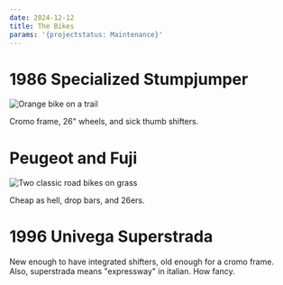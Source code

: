 ```yaml
---
date: 2024-12-12
title: The Bikes
params: '{projectstatus: Maintenance}'
---
```





# 1986 Specialized Stumpjumper

![Orange bike on a trail](/assets/images/stumpjumper.webp)

Cromo frame, 26" wheels, and sick thumb shifters.

# Peugeot and Fuji

![Two classic road bikes on grass](/assets/images/roadbikes.webp)

Cheap as hell, drop bars, and 26ers.

# 1996 Univega Superstrada

New enough to have integrated shifters, old enough for a cromo frame. Also, superstrada means "expressway" in italian. How fancy.
